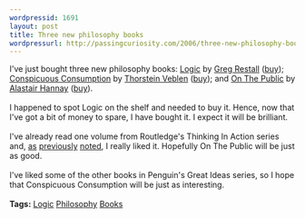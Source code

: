 ```yaml
---
wordpressid: 1691
layout: post
title: Three new philosophy books
wordpressurl: http://passingcuriosity.com/2006/three-new-philosophy-books/
---
```

I've just bought three new philosophy books: <a class="title" href="http://consequently.org/logic/">Logic</a> by <a href="http://consequently.org/">Greg Restall</a> (<a href="http://isbn.nu/0415400686">buy</a>); <a class="title" href="http://www.penguin.co.uk/nf/Book/BookDisplay/0,,9780141023984,00.html">Conspicuous Consumption</a> by <a href="http://en.wikipedia.org/wiki/Thorstein_Veblen">Thorstein Veblen</a> (<a href="http://isbn.nu/0141023988">buy</a>); and <a class="title" href="http://www.routledge-ny.com/shopping_cart/products/product_detail.asp?isbn=0415327938">On The Public</a> by <a href="http://en.wikipedia.org/wiki/Alastair_Hannay">Alastair Hannay</a> (<a href="http://isbn.nu/0415327938">buy</a>).<br /><br />I happened to spot <span class="title">Logic</span> on the shelf and needed to buy it. Hence, now that I've got a bit of money to spare, I <emph>have</emph> bought it. I expect it will be brilliant.<br /><br />I've already read one volume from Routledge's <span class="title">Thinking In Action</span> series and, <a href="http://troacss.blogspot.com/2006/04/on-just-education.html">as</a> <a href="http://troacss.blogspot.com/2006/04/more-on-on-education.html">previously</a> <a href="http://troacss.blogspot.com/2006/04/final-post-on-on-education.html">noted</a>, I really liked it. Hopefully <span class="title">On The Public</span> will be just as good.<br /><br />I've liked some of the other books in Penguin's <span class="title">Great Ideas</span> series, so I hope that <span class="title">Conspicuous Consumption</span> will be just as interesting. <br /><br /><span class="tags"><strong>Tags:</strong> <a rel="tag" href="http:/del.icio.us/thsutton/logic">Logic</a> <a rel="tag" href="http:/del.icio.us/thsutton/philosophy">Philosophy</a> <a rel="tag" href="http:/del.icio.us/thsutton/books">Books</a></span>
